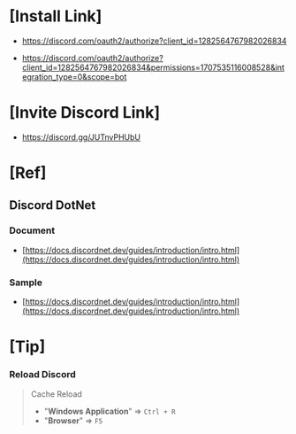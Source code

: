﻿# [Install Link]
* https://discord.com/oauth2/authorize?client_id=1282564767982026834

* https://discord.com/oauth2/authorize?client_id=1282564767982026834&permissions=1707535116008528&integration_type=0&scope=bot

# [Invite Discord Link]
* https://discord.gg/JUTnvPHUbU

# [Ref]
## Discord DotNet
### Document
* [https://docs.discordnet.dev/guides/introduction/intro.html](https://docs.discordnet.dev/guides/introduction/intro.html)
### Sample
* [https://docs.discordnet.dev/guides/introduction/intro.html](https://docs.discordnet.dev/guides/introduction/intro.html)

# [Tip]
### Reload Discord
> Cache Reload
> * "__Windows Application__" => `Ctrl + R`
> * "__Browser__" => `F5`

